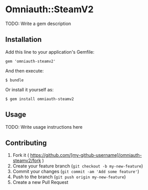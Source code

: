 # Omniauth::SteamV2

TODO: Write a gem description

## Installation

Add this line to your application's Gemfile:

    gem 'omniauth-steamv2'

And then execute:

    $ bundle

Or install it yourself as:

    $ gem install omniauth-steamv2

## Usage

TODO: Write usage instructions here

## Contributing

1. Fork it ( https://github.com/[my-github-username]/omniauth-steamv2/fork )
2. Create your feature branch (`git checkout -b my-new-feature`)
3. Commit your changes (`git commit -am 'Add some feature'`)
4. Push to the branch (`git push origin my-new-feature`)
5. Create a new Pull Request
